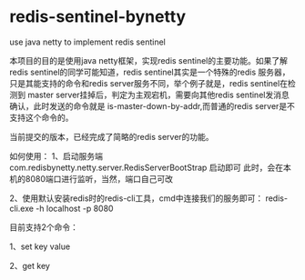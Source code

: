 # redis-sentinel-bynetty
use java netty to implement redis sentinel

本项目的目的是使用java netty框架，实现redis sentinel的主要功能。如果了解redis sentinel的同学可能知道，redis sentinel其实是一个特殊的redis 服务器，只是其能支持的命令和redis server服务不同，举个例子就是，redis sentinel在检测到 master server挂掉后，判定为主观宕机，需要向其他redis sentinel发消息确认，此时发送的命令就是 is-master-down-by-addr,而普通的redis server是不支持这个命令的。

当前提交的版本，已经完成了简略的redis server的功能。

如何使用：
1、启动服务端
com.redisbynetty.netty.server.RedisServerBootStrap 启动即可
此时，会在本机的8080端口进行监听，当然，端口自己可改

2、使用默认安装redis时的redis-cli工具，cmd中连接我们的服务即可：
redis-cli.exe -h localhost -p 8080

目前支持2个命令：

1、set key value

2、get key
